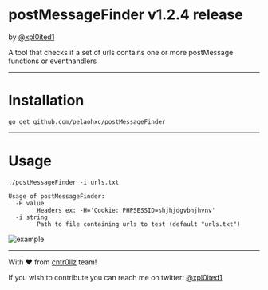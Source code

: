 # postMessageFinder v1.2.4 release

by [@xpl0ited1](https://www.twitter.com/xpl0ited1)

A tool that checks if a set of urls contains one or more postMessage functions or eventhandlers

---

# Installation

``` go get github.com/pelaohxc/postMessageFinder ```

---

# Usage

``` ./postMessageFinder -i urls.txt ```

``` 
Usage of postMessageFinder:
  -H value
        Headers ex: -H='Cookie: PHPSESSID=shjhjdgvbhjhvnv'
  -i string
        Path to file containing urls to test (default "urls.txt")
```

![example](https://github.com/pelaohxc/postMessageFinder/raw/master/example.png)

---
With :heart: from [cntr0llz](https://www.cntr0llz.com) team!

If you wish to contribute you can reach me on twitter: [@xpl0ited1](https://www.twitter.com/xpl0ited1)
